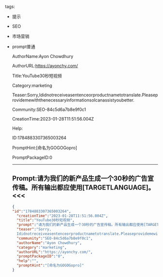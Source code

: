   tags: 
- 提示
- SEO
- 市场营销
- prompt普通

  AuthorName:Ayon Chowdhury

  AuthorURL:https://ayonchy.com/

  Title:YouTube30秒短视频

  Category:marketing

  Teaser:Sorry,Ididnotreceiveasentenceorproductnametotranslate.PleaseprovidemewiththenecessaryinformationsoIcanassistyoubetter.

  Community:SEO-84c5d6a7b8e9f0c1

  CreationTime:2023-01-28T11:51:56.004Z

  Help:

  ID:1784883307365003264

  PromptHint:[命名为GOGOGopro]

  PromptPackageID:0

  ---

  ## Prompt:请为我们的新产品生成一个30秒的广告宣传稿。所有输出都应使用[TARGETLANGUAGE]。<<<

  ```json
  {
  "id":"1784883307365003264",
    "creationTime":"2023-01-28T11:51:56.004Z",
    "title":"YouTube30秒短视频",
    "prompt":"请为我们的新产品生成一个30秒的广告宣传稿。所有输出都应使用[TARGETLANGUAGE]。<<<",
    "teaser":"Sorry,
    Ididnotreceiveasentenceorproductnametotranslate.PleaseprovidemewiththenecessaryinformationsoIcanassistyoubetter.",
    "community":"SEO-84c5d6a7b8e9f0c1",
    "authorName":"Ayon Chowdhury",
    "category":"marketing",
    "authorURL":"https://ayonchy.com/",
    "promptPackageID":"0",
    "help":"",
    "promptHint":"[命名为GOGOGopro]"
  }
  ```
